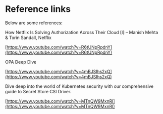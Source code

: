 # Reference links

Below are some references:

How Netflix Is Solving Authorization Across Their Cloud \[I] – Manish Mehta & Torin Sandall, Netflix

[https://www.youtube.com/watch?v=R6tUNpRpdnY](https://www.youtube.com/watch?v=R6tUNpRpdnY)

OPA Deep Dive

[https://www.youtube.com/watch?v=4mBJSIhs2xQ](https://www.youtube.com/watch?v=4mBJSIhs2xQ)

Dive deep into the world of Kubernetes security with our comprehensive guide to Secret Store CSI Driver.

[https://www.youtube.com/watch?v=MTnQW9MxnRI](https://www.youtube.com/watch?v=MTnQW9MxnRI)
